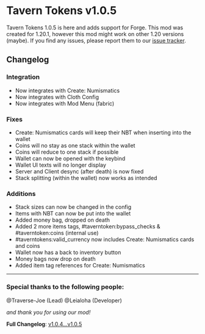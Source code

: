 Tavern Tokens v1.0.5
====================

Tavern Tokens 1.0.5 is here and adds support for Forge. This mod was created for 1.20.1, however this mod might work on other 1.20 versions (maybe). If you find any issues, please report them to our [issue tracker](https://github.com/theLeialoha/Tavern-Tokens/issues).



Changelog
---------

### Integration

*   Now integrates with Create: Numismatics
*   Now integrates with Cloth Config
*   Now integrates with Mod Menu (fabric)

### Fixes

*   Create: Numismatics cards will keep their NBT when inserting into the wallet
*   Coins will no stay as one stack within the wallet
*   Coins will reduce to one stack if possible
*   Wallet can now be opened with the keybind
*   Wallet UI texts will no longer display
*   Server and Client desync (after death) is now fixed
*   Stack splitting (within the wallet) now works as intended

### Additions

*   Stack sizes can now be changed in the config
*   Items with NBT can now be put into the wallet
*   Added money bag, dropped on death
*   Added 2 more items tags, #taverntoken:bypass_checks & #taverntoken:coins (internal use)
*   #taverntokens:valid_currency now includes Create: Numismatics cards and coins
*   Wallet now has a back to inventory button
*   Money bags now drop on death
*   Added item tag references for Create: Numismatics

---

### Special thanks to the following people:

@Traverse-Joe (Lead)
@Leialoha (Developer)

_and thank you for using our mod!_

**Full Changelog**: [v1.0.4...v1.0.5](https://github.com/theLeialoha/Tavern-Tokens/compare/v1.0.4...v1.0.5)